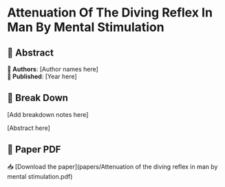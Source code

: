 # Attenuation Of The Diving Reflex In Man By Mental Stimulation



## 🧬 Abstract



**👤 Authors**: [Author names here]  
**📅 Published**: [Year here]


## 🧠 Break Down

[Add breakdown notes here]

[Abstract here]



## 📄 Paper PDF

📥 [Download the paper](papers/Attenuation of the diving reflex in man by mental stimulation.pdf)